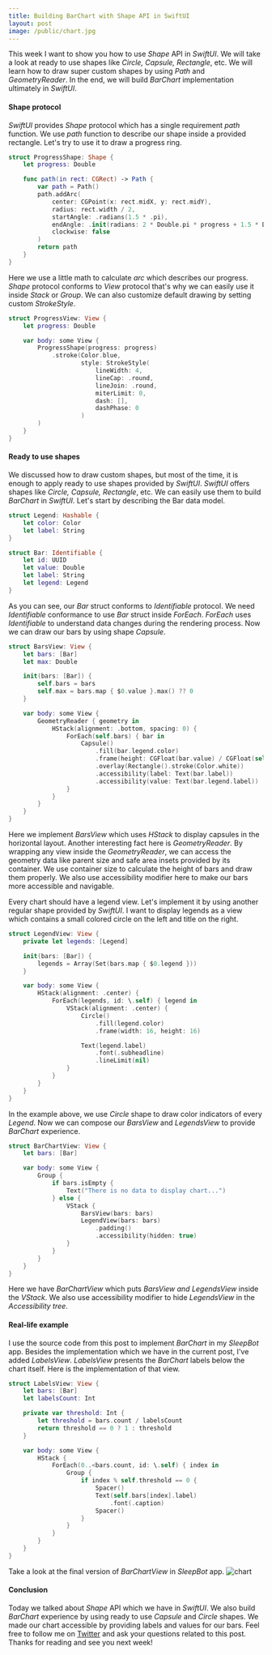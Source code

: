 ```yaml
---
title: Building BarChart with Shape API in SwiftUI
layout: post
image: /public/chart.jpg
---
```


This week I want to show you how to use *Shape* API in *SwiftUI*. We will take a look at ready to use shapes like *Circle, Capsule, Rectangle*, etc. We will learn how to draw super custom shapes by using *Path* and *GeometryReader*. In the end, we will build *BarChart* implementation ultimately in *SwiftUI*.

#### Shape protocol
*SwiftUI* provides *Shape* protocol which has a single requirement *path* function. We use *path* function to describe our shape inside a provided rectangle. Let's try to use it to draw a progress ring.

```swift
struct ProgressShape: Shape {
    let progress: Double

    func path(in rect: CGRect) -> Path {
        var path = Path()
        path.addArc(
            center: CGPoint(x: rect.midX, y: rect.midY),
            radius: rect.width / 2,
            startAngle: .radians(1.5 * .pi),
            endAngle: .init(radians: 2 * Double.pi * progress + 1.5 * Double.pi),
            clockwise: false
        )
        return path
    }
}
```

Here we use a little math to calculate *arc* which describes our progress. *Shape* protocol conforms to *View* protocol that's why we can easily use it inside *Stack* or *Group*. We can also customize default drawing by setting custom *StrokeStyle*.

```swift
struct ProgressView: View {
    let progress: Double

    var body: some View {
        ProgressShape(progress: progress)
            .stroke(Color.blue,
                    style: StrokeStyle(
                        lineWidth: 4,
                        lineCap: .round,
                        lineJoin: .round,
                        miterLimit: 0,
                        dash: [],
                        dashPhase: 0
                    )
        )
    }
}
```

#### Ready to use shapes
We discussed how to draw custom shapes, but most of the time, it is enough to apply ready to use shapes provided by *SwiftUI*. *SwiftUI* offers shapes like *Circle, Capsule, Rectangle*, etc. We can easily use them to build *BarChart* in *SwiftUI*. Let's start by describing the Bar data model.

```swift
struct Legend: Hashable {
    let color: Color
    let label: String
}

struct Bar: Identifiable {
    let id: UUID
    let value: Double
    let label: String
    let legend: Legend
}
```

As you can see, our *Bar* struct conforms to *Identifiable* protocol. We need *Identifiable* conformance to use *Bar* struct inside *ForEach*. *ForEach* uses *Identifiable* to understand data changes during the rendering process. Now we can draw our bars by using shape *Capsule*.

```swift
struct BarsView: View {
    let bars: [Bar]
    let max: Double

    init(bars: [Bar]) {
        self.bars = bars
        self.max = bars.map { $0.value }.max() ?? 0
    }

    var body: some View {
        GeometryReader { geometry in
            HStack(alignment: .bottom, spacing: 0) {
                ForEach(self.bars) { bar in
                    Capsule()
                        .fill(bar.legend.color)
                        .frame(height: CGFloat(bar.value) / CGFloat(self.max) * geometry.size.height)
                        .overlay(Rectangle().stroke(Color.white))
                        .accessibility(label: Text(bar.label))
                        .accessibility(value: Text(bar.legend.label))
                }
            }
        }
    }
}
```

Here we implement *BarsView* which uses *HStack* to display capsules in the horizontal layout. Another interesting fact here is *GeometryReader*. By wrapping any view inside the *GeometryReader*, we can access the geometry data like parent size and safe area insets provided by its container. We use container size to calculate the height of bars and draw them properly. We also use accessibility modifier here to make our bars more accessible and navigable.

Every chart should have a legend view. Let's implement it by using another regular shape provided by *SwiftUI*. I want to display legends as a view which contains a small colored circle on the left and title on the right.

```swift
struct LegendView: View {
    private let legends: [Legend]

    init(bars: [Bar]) {
        legends = Array(Set(bars.map { $0.legend }))
    }

    var body: some View {
        HStack(alignment: .center) {
            ForEach(legends, id: \.self) { legend in
                VStack(alignment: .center) {
                    Circle()
                        .fill(legend.color)
                        .frame(width: 16, height: 16)

                    Text(legend.label)
                        .font(.subheadline)
                        .lineLimit(nil)
                }
            }
        }
    }
}
```

In the example above, we use *Сircle* shape to draw color indicators of every *Legend*. Now we can compose our *BarsView* and *LegendsView* to provide *BarChart* experience.

```swift
struct BarChartView: View {
    let bars: [Bar]

    var body: some View {
        Group {
            if bars.isEmpty {
                Text("There is no data to display chart...")
            } else {
                VStack {
                    BarsView(bars: bars)
                    LegendView(bars: bars)
                        .padding()
                        .accessibility(hidden: true)
                }
            }
        }
    }
}
```

Here we have *BarChartView* which puts *BarsView and LegendsView* inside the *VStack*. We also use accessibility modifier to hide *LegendsView* in the *Accessibility tree*.

#### Real-life example
I use the source code from this post to implement *BarChart* in my *SleepBot* app. Besides the implementation which we have in the current post, I've added *LabelsView*. *LabelsView* presents the *BarChart* labels below the chart itself. Here is the implementation of that view.

```swift
struct LabelsView: View {
    let bars: [Bar]
    let labelsCount: Int

    private var threshold: Int {
        let threshold = bars.count / labelsCount
        return threshold == 0 ? 1 : threshold
    }

    var body: some View {
        HStack {
            ForEach(0..<bars.count, id: \.self) { index in
                Group {
                    if index % self.threshold == 0 {
                        Spacer()
                        Text(self.bars[index].label)
                            .font(.caption)
                        Spacer()
                    }
                }
            }
        }
    }
}
```

Take a look at the final version of *BarChartView* in *SleepBot* app.
![chart](/public/chart.jpg)

#### Conclusion
Today we talked about *Shape* API which we have in *SwiftUI*. We also build *BarChart* experience by using ready to use *Capsule* and *Circle* shapes. We made our chart accessible by providing labels and values for our bars. Feel free to follow me on [Twitter](https://twitter.com/mecid) and ask your questions related to this post. Thanks for reading and see you next week! 